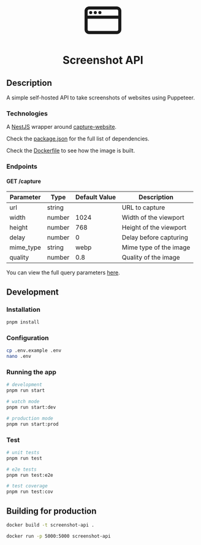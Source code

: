 <p align='center'>
  <svg xmlns="http://www.w3.org/2000/svg" width="6rem" height="6rem" viewBox="0 0 24 24"><g fill="currentColor"><path d="M4 8a1 1 0 1 0 0-2 1 1 0 0 0 0 2Zm4-1a1 1 0 1 1-2 0 1 1 0 0 1 2 0Zm2 1a1 1 0 1 0 0-2 1 1 0 0 0 0 2Z"/><path fill-rule="evenodd" d="M3 3a3 3 0 0 0-3 3v12a3 3 0 0 0 3 3h18a3 3 0 0 0 3-3V6a3 3 0 0 0-3-3H3Zm18 2H3a1 1 0 0 0-1 1v3h20V6a1 1 0 0 0-1-1ZM2 18v-7h20v7a1 1 0 0 1-1 1H3a1 1 0 0 1-1-1Z" clip-rule="evenodd"/></g></svg>
</p>

<h1 align='center'>
    Screenshot API
</h1>

## Description

A simple self-hosted API to take screenshots of websites using Puppeteer.

### Technologies

A [NestJS](https://nestjs.com/) wrapper around [capture-website](https://github.com/sindresorhus/capture-website).

Check the [package.json](package.json) for the full list of dependencies.

Check the [Dockerfile](Dockerfile) to see how the image is built.

### Endpoints

#### GET /capture

| Parameter | Type   | Default Value | Description            |
| --------- | ------ | ------------- | ---------------------- |
| url       | string |               | URL to capture         |
| width     | number | 1024          | Width of the viewport  |
| height    | number | 768           | Height of the viewport |
| delay     | number | 0             | Delay before capturing |
| mime_type | string | webp          | Mime type of the image |
| quality   | number | 0.8           | Quality of the image   |

You can view the full query parameters [here](src/dto/CaptureDTO.js).

## Development

### Installation

```bash
pnpm install
```

### Configuration

```bash
cp .env.example .env
nano .env
```

### Running the app

```bash
# development
pnpm run start

# watch mode
pnpm run start:dev

# production mode
pnpm run start:prod
```

### Test

```bash
# unit tests
pnpm run test

# e2e tests
pnpm run test:e2e

# test coverage
pnpm run test:cov
```

## Building for production

```bash
docker build -t screenshot-api .

docker run -p 5000:5000 screenshot-api
```
